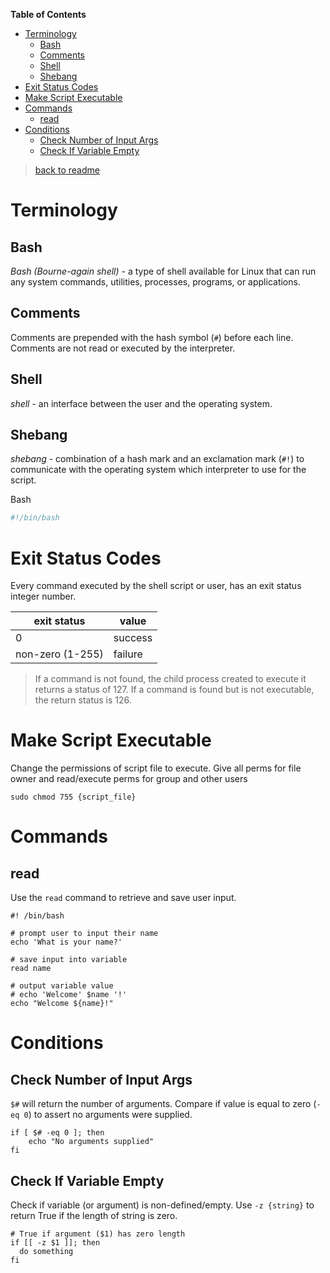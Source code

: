 **Table of Contents**
- [Terminology](#terminology)
  - [Bash](#bash)
  - [Comments](#comments)
  - [Shell](#shell)
  - [Shebang](#shebang)
- [Exit Status Codes](#exit-status-codes)
- [Make Script Executable](#make-script-executable)
- [Commands](#commands)
  - [read](#read)
- [Conditions](#conditions)
  - [Check Number of Input Args](#check-number-of-input-args)
  - [Check If Variable Empty](#check-if-variable-empty)


> [back to readme](../readme.md)

# Terminology
## Bash
*Bash (Bourne-again shell)* - a type of shell available for Linux that can run any system commands, utilities, processes, programs, or applications.

## Comments
Comments are prepended with the hash symbol (`#`) before each line. Comments are not read or executed by the interpreter.

## Shell
*shell* - an interface between the user and the operating system.


## Shebang
*shebang* - combination of a hash mark and an exclamation mark (`#!`) to communicate with the operating system which interpreter to use for the script.

Bash
```bash
#!/bin/bash
```

# Exit Status Codes
Every command executed by the shell script or user, has an exit status integer number.

| exit status       | value    |
|-------------------|--------- |
| 0                 | success  |
| non-zero (1-255)  | failure  |

> If a command is not found, the child process created to execute it returns a status of 127.
> If a command is found but is not executable, the return status is 126.


# Make Script Executable
Change the permissions of script file to execute. Give all perms for file owner and read/execute perms for group and other users
```shell
sudo chmod 755 {script_file}
```

# Commands
## read
Use the `read` command to retrieve and save user input.
```shell
#! /bin/bash

# prompt user to input their name
echo 'What is your name?'

# save input into variable
read name

# output variable value
# echo 'Welcome' $name '!'
echo "Welcome ${name}!"
```

# Conditions

## Check Number of Input Args
`$#` will return the number of arguments. Compare if value is equal to zero (`-eq 0`) to assert no arguments were supplied.
```shell
if [ $# -eq 0 ]; then
    echo "No arguments supplied"
fi
```

## Check If Variable Empty
Check if variable (or argument) is non-defined/empty. Use `-z {string}` to return True if the length of string is zero.
```shell
# True if argument ($1) has zero length
if [[ -z $1 ]]; then
  do something
fi
```

